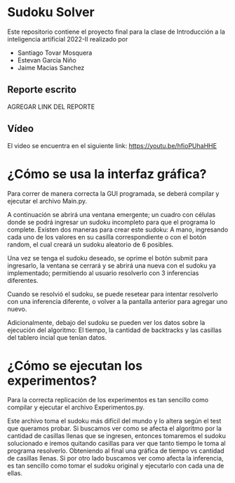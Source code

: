 # Sudoku Solver
Este repositorio contiene el proyecto final para la clase de Introducción a la inteligencia artificial 2022-II realizado por 
- Santiago Tovar Mosquera
- Estevan Garcia Niño
- Jaime Macias Sanchez

## Reporte escrito
AGREGAR LINK DEL REPORTE
## Vídeo
El video se encuentra en el siguiente link: https://youtu.be/hfioPUhaHHE

# ¿Cómo se usa la interfaz gráfica?
Para correr de manera correcta la GUI programada, se deberá compilar y ejecutar el archivo Main.py.


A continuación se abrirá una ventana emergente; un cuadro con células donde se podrá ingresar un sudoku incompleto para que el programa lo complete.
Existen dos maneras para crear este sudoku: A mano, ingresando cada uno de los valores en su casilla correspondiente o con el botón random, el cual creará
un sudoku aleatorio de 6 posibles.


Una vez se tenga el sudoku deseado, se oprime el botón submit para ingresarlo, la ventana se cerrará y se abrirá una nueva con el sudoku ya implementado; permitiendo al usuario resolverlo con 3 inferencias diferentes. 

Cuando se resolvió el sudoku, se puede resetear para intentar resolverlo con una inferencia diferente, o volver a la pantalla anterior para agregar uno nuevo.

Adicionalmente, debajo del sudoku se pueden ver los datos sobre la ejecución del algoritmo: El tiempo, la cantidad de backtracks y las casillas del tablero incial que tenían datos.

# ¿Cómo se ejecutan los experimentos?
Para la correcta replicación de los experimentos es tan sencillo como compilar y ejecutar el archivo Experimentos.py.

Este archivo toma el sudoku más difícil del mundo y lo altera según el test que queramos probar. Si buscamos ver como se afecta el algoritmo por la cantidad de casillas llenas que se ingresen, entonces tomaremos el sudoku solucionado e iremos quitando casillas para ver que tanto tiempo le toma al programa resolverlo. Obteniendo al final una gráfica de tiempo vs cantidad de casillas llenas. Si por otro lado buscamos ver como afecta la inferencia, es tan sencillo como tomar el sudoku original y ejecutarlo con cada una de ellas. 
